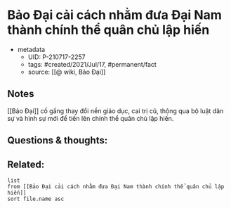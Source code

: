 # Bảo Đại cải cách nhằm đưa Đại Nam thành chính thể quân chủ lập hiến

- metadata
	- UID: P-210717-2257
	- tags: #created/2021/Jul/17, #permanent/fact 
	- source: [[@ wiki, Bảo Đại]]

## Notes
[[Bảo Đại]] cố gắng thay đổi nền giáo dục, cai trị cũ, thông qua bộ luật dân sự và hình sự mới để tiến lên chính thể quân chủ lập hiến.

## Questions & thoughts:

## Related:
```dataview
list
from [[Bảo Đại cải cách nhằm đưa Đại Nam thành chính thể quân chủ lập hiến]]
sort file.name asc
```
